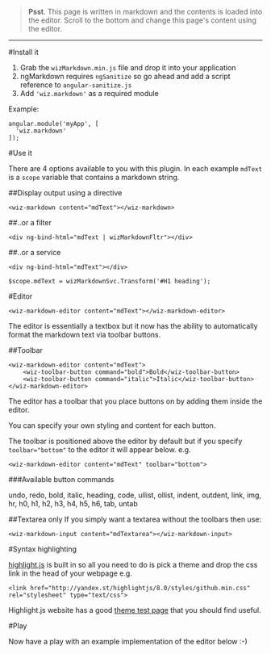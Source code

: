 > **Psst**. This page is written in markdown and the contents is loaded into the editor. Scroll to the bottom and change this page's content using the editor.

---

#Install it

1. Grab the `wizMarkdown.min.js` file and drop it into your application
2. ngMarkdown requires `ngSanitize` so go ahead and add a script reference to `angular-sanitize.js`
3. Add `'wiz.markdown'` as a required module

Example:

    angular.module('myApp', [
      'wiz.markdown'
    ]);

#Use it

There are 4 options available to you with this plugin. In each example `mdText` is a `scope` variable that contains a markdown string.

##Display output using a directive

    <wiz-markdown content="mdText"></wiz-markdown>
    
##..or a filter

    <div ng-bind-html="mdText | wizMarkdownFltr"></div>
    
##..or a service

    <div ng-bind-html="mdText"></div>
    
    $scope.mdText = wizMarkdownSvc.Transform('#H1 heading');

#Editor

    <wiz-markdown-editor content="mdText"></wiz-markdown-editor>
    
The editor is essentially a textbox but it now has the ability to automatically format the markdown text via toolbar buttons.

##Toolbar

    <wiz-markdown-editor content="mdText">
        <wiz-toolbar-button command="bold">Bold</wiz-toolbar-button>
        <wiz-toolbar-button command="italic">Italic</wiz-toolbar-button>
    </wiz-markdown-editor>

The editor has a toolbar that you place buttons on by adding them inside the editor.

You can specify your own styling and content for each button.

The toolbar is positioned above the editor by default but if you specify `toolbar="bottom"` to the editor it will appear below. e.g.

    <wiz-markdown-editor content="mdText" toolbar="bottom">

###Available button commands

undo,
redo,
bold,
italic,
heading,
code,
ullist,
ollist,
indent,
outdent,
link,
img,
hr,
h0,
h1,
h2,
h3,
h4,
h5,
h6,
tab,
untab

##Textarea only
If you simply want a textarea without the toolbars then use:

    <wiz-markdown-input content="mdTextarea"></wiz-markdown-input>

#Syntax highlighting

[highlight.js](http://highlightjs.org/) is built in so all you need to do is pick a theme and drop the css link in the head of your webpage e.g.

    <link href="http://yandex.st/highlightjs/8.0/styles/github.min.css" rel="stylesheet" type="text/css">

Highlight.js website has a good [theme test page](http://highlightjs.org/static/test.html) that you should find useful.

#Play

Now have a play with an example implementation of the editor below :-)

